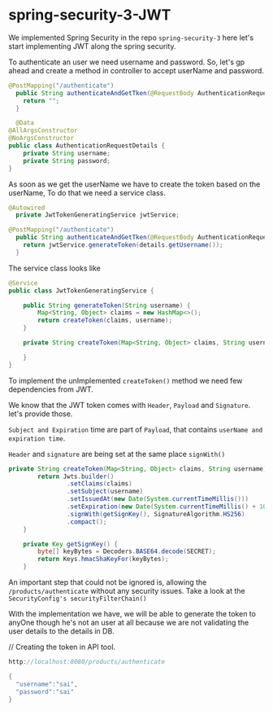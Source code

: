 # spring-security-3-JWT

We implemented Spring Security in the repo `spring-security-3` here let's start implementing JWT along the spring security.

To authenticate an user we need username and password. So, let's gp ahead and create a method in controller to accept userName and password.

```java
@PostMapping("/authenticate")
  public String authenticateAndGetTken(@RequestBody AuthenticationRequestDetails details) {
    return "";
  }

  @Data
@AllArgsConstructor
@NoArgsConstructor
public class AuthenticationRequestDetails {
    private String username;
    private String password;
}
```

As soon as we get the userName we have to create the token based on the userName, To do that we need a service class.

```java
@Autowired
  private JwtTokenGeneratingService jwtService;

@PostMapping("/authenticate")
  public String authenticateAndGetTken(@RequestBody AuthenticationRequestDetails details) {
    return jwtService.generateToken(details.getUsername());
  }
```

The service class looks like

```java
@Service
public class JwtTokenGeneratingService {

    public String generateToken(String username) {
        Map<String, Object> claims = new HashMap<>();
        return createToken(claims, username);
    }

    private String createToken(Map<String, Object> claims, String username) {

    }
}
```

To implement the unImplemented `createToken()` method we need few dependencies from JWT.

We know that the JWT token comes with `Header`, `Payload` and `Signature`. let's provide those.

`Subject and Expiration` time are part of `Payload`, that contains `userName and expiration time`.

`Header` and `signature` are being set at the same place `signWith()`

```java
private String createToken(Map<String, Object> claims, String username) {
        return Jwts.builder()
                .setClaims(claims)
                .setSubject(username)
                .setIssuedAt(new Date(System.currentTimeMillis()))
                .setExpiration(new Date(System.currentTimeMillis() + 1000 * 60 * 30))
                .signWith(getSignKey(), SignatureAlgorithm.HS256)
                .compact();
    }

    private Key getSignKey() {
        byte[] keyBytes = Decoders.BASE64.decode(SECRET);
        return Keys.hmacShaKeyFor(keyBytes);
    }
```

An important step that could not be ignored is, allowing the `/products/authenticate` without any security issues. Take a look at the `SecurityConfig's securityFilterChain()`

With the implementation we have, we will be able to generate the token to anyOne though he's not an user at all because we are not validating the user details to the details in DB.

// Creating the token in API tool.

```java
http://localhost:8080/products/authenticate

{
  "username":"sai",
  "password":"sai"
}
```
